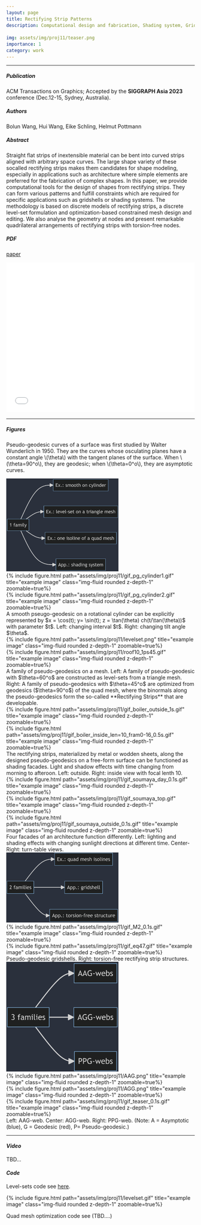 ```yaml
---
layout: page
title: Rectifying Strip Patterns
description: Computational design and fabrication, Shading system, Gridshell,Pseudo-geodesic, Developable strips

img: assets/img/proj11/teaser.png
importance: 1
category: work
---
```


------
##### <i class='fas fa-folder-open'>**Publication**</i><br/>
ACM Transactions on Graphics; 
Accepted by the **SIGGRAPH Asia 2023** conference (Dec.12-15, Sydney, Australia).

##### <i class='fas fa-laugh-beam'>**Authors**</i><br/>
Bolun Wang, Hui Wang, Eike Schling, Helmut Pottmann

##### <i class='fas fa-align-justify'>**Abstract**</i>
Straight flat strips of inextensible material can be bent into curved strips aligned with arbitrary space curves. The large shape variety of these socalled rectifying strips makes them candidates for shape modeling, especially in applications such as architecture where simple elements are preferred for the fabrication of complex shapes. In this paper, we provide computational tools for the design of shapes from rectifying strips. They can form various patterns and fulfill constraints which are required for specific applications such as gridshells or shading systems. The methodology is based on discrete models of rectifying strips, a discrete level-set formulation and optimization-based constrained mesh design and editing. We also analyse the geometry at nodes and present remarkable quadrilateral arrangements of rectifying strips with torsion-free nodes.

##### <i class='fas fa-file-pdf'>**PDF**</i>
[paper](/assets/pdf/2023SIGA.pdf)

<iframe src="/assets/pdf/2023SIGA.pdf#toolbar=0" 
width="100%" height=400 frameborder="0" style="border: none;">
</iframe>

------

##### <i class='far fa-images'>**Figures**</i>

Pseudo-geodesic curves of a surface was first studied by Walter Wunderlich in 1950. They are the curves whose osculating planes have a constant angle \\(\theta\\) with the tangent planes of the surface. 
When \\(\theta=90^o\\), they are geodesic;
when \\(\theta=0^o\\), they are asymptotic curves.


<img src="/assets/img/proj11/diagram1.png" alt="image" width="300" height="auto">


<div class="row">
    <div class="col-sm mt-3 mt-md-0">
        {% include figure.html path="assets/img/proj11/gif_pg_cylinder1.gif" title="example image" class="img-fluid rounded z-depth-1" zoomable=true%}
    </div>
    <div class="col-sm mt-3 mt-md-0">
        {% include figure.html path="assets/img/proj11/gif_pg_cylinder2.gif" title="example image" class="img-fluid rounded z-depth-1" zoomable=true%}
    </div>
</div>
<div class="caption">
    A smooth pseugo-geodesic on a rotational cylinder can be explicitly represented by $x = \cos(t); y= \sin(t); z = \tan(\theta) ch(t/\tan(\theta))$ with parameter $t$.
    Left: changing interval $t$. Right: changing tilt angle $\theta$.
</div>

<div class="row">
    <div class="col-sm mt-3 mt-md-0">
        {% include figure.html path="assets/img/proj11/levelset.png" title="example image" class="img-fluid rounded z-depth-1" zoomable=true%}
    </div>
    <div class="col-sm mt-3 mt-md-0">
        {% include figure.html path="assets/img/proj11/roof10_1ps45.gif" title="example image" class="img-fluid rounded z-depth-1" zoomable=true%}
    </div>
</div>
<div class="caption">
    A family of pseudo-geodesics on a mesh. Left: A family of pseudo-geodesic with $\theta=60^o$ are constructed as level-sets from a triangle mesh. Right: A family of pseudo-geodesics with $\theta=45^o$ are optimized from geodesics ($\theta=90^o$) of the quad mesh, where the binormals along the pseudo-geodesics form the so-called **Rectifying Strips** that are developable.
</div>

<div class="row">
    <div class="col-sm mt-3 mt-md-0">
        {% include figure.html path="assets/img/proj11/gif_boiler_outside_1s.gif" title="example image" class="img-fluid rounded z-depth-1" zoomable=true%}
    </div>
    <div class="col-sm mt-3 mt-md-0">
        {% include figure.html path="assets/img/proj11/gif_boiler_inside_len=10_fram0-16_0.5s.gif" title="example image" class="img-fluid rounded z-depth-1" zoomable=true%}
    </div>
</div>
<div class="caption">
    The rectifying strips, materialized by metal or wodden sheets,  along the designed pseudo-geodesics on a free-form surface can be functioned as shading facades.
    Light and shadow effects with time changing from morning to afteroon. Left: outside. Right: inside view with focal lenth 10.
</div>

<div class="row">
    <div class="col-sm mt-3 mt-md-0">
        {% include figure.html path="assets/img/proj11/gif_soumaya_day_0.1s.gif" title="example image" class="img-fluid rounded z-depth-1" zoomable=true%}
    </div>
    <div class="col-sm mt-3 mt-md-0">
        {% include figure.html path="assets/img/proj11/gif_soumaya_top.gif" title="example image" class="img-fluid rounded z-depth-1" zoomable=true%}
    </div>
    <div class="col-sm mt-3 mt-md-0">
        {% include figure.html path="assets/img/proj11/gif_soumaya_outside_0.1s.gif" title="example image" class="img-fluid rounded z-depth-1" zoomable=true%}
    </div>
</div>
<div class="caption">
    Four facades of an architecture function differently. Left: lighting and shading effects with changing sunlight directions at different time. Center-Right: turn-table views.
</div>


<img src="/assets/img/proj11/diagram2.png" alt="image" width="300" height="auto">

<div class="row">
    <div class="col-sm mt-3 mt-md-0">
        {% include figure.html path="assets/img/proj11/gif_M2_0.1s.gif" title="example image" class="img-fluid rounded z-depth-1" zoomable=true%}
    </div>
    <div class="col-sm mt-3 mt-md-0">
        {% include figure.html path="assets/img/proj11/gif_eq47.gif" title="example image" class="img-fluid rounded z-depth-1" zoomable=true%}
    </div>
</div>
<div class="caption">
    Pseudo-geodesic gridshells. Right: torsion-free rectifying strip structures.
</div>



<img src="/assets/img/proj11/diagram3.png" alt="image" width="300" height="auto">


<div class="row">
    <div class="col-sm mt-3 mt-md-0">
        {% include figure.html path="assets/img/proj11/AAG.png" title="example image" class="img-fluid rounded z-depth-1" zoomable=true%}
    </div>
    <div class="col-sm mt-3 mt-md-0">
        {% include figure.html path="assets/img/proj11/AGG.png" title="example image" class="img-fluid rounded z-depth-1" zoomable=true%}
    </div>
    <div class="col-sm mt-3 mt-md-0">
        {% include figure.html path="assets/img/proj11/gif_teaser_0.1s.gif" title="example image" class="img-fluid rounded z-depth-1" zoomable=true%}
    </div>
</div>
<div class="caption">
    Left: AAG-web. Center: AGG-web. Right: PPG-web. (Note: A = Asymptotic (blue), G = Geodesic (red), P= Pseudo-geodesic.)
</div>


------

#### <i class='fas fa-photo-video'>Video</i>

TBD...

#### <i class='fa fa-code'>Code</i>
Level-sets code see [here](https://github.com/wangbolun300/RectifyingStripPatterns).

<div class="row">
    <div class="col-sm mt-3 mt-md-0">
        {% include figure.html path="assets/img/proj11/levelset.gif" title="example image" class="img-fluid rounded z-depth-1" zoomable=true%}
    </div>
</div>


Quad mesh optimization code see (TBD....)




